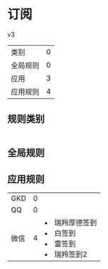 # 订阅

v3

|||
| - |:-:|
|类别|0|
|全局规则|0|
|应用|3|
|应用规则|4|

## 规则类别

|||
| - |:-:|


## 全局规则



## 应用规则

||||
| - |:-:|-|
|GKD|0||
|QQ|0||
|微信|4|<li>瑞羚厚德签到<li>白签到<li>雷签到<li>瑞羚签到2|
